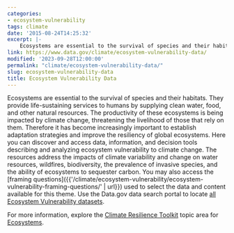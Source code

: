 ```yaml
---
categories:
- ecosystem-vulnerability
tags: climate
date: '2015-08-24T14:25:32'
excerpt: |-
    Ecosystems are essential to the survival of species and their habitats. They provide life-sustaining services to humans by supplying clean water, food, and other natural resources. The productivity of these ecosystems is being impacted by climate change, threatening the livelihood of those that rely on them...
link: https://www.data.gov/climate/ecosystem-vulnerability-data/
modified: '2023-09-28T12:00:00'
permalink: "climate/ecosystem-vulnerability-data/"
slug: ecosystem-vulnerability-data
title: Ecosystem Vulnerability Data
---
```


Ecosystems are essential to the survival of species and their habitats. They provide life-sustaining services to humans by supplying clean water, food, and other natural resources. The productivity of these ecosystems is being impacted by climate change, threatening the livelihood of those that rely on them. Therefore it has become increasingly important to establish adaptation strategies and improve the resiliency of global ecosystems. Here you can discover and access data, information, and decision tools describing and analyzing ecosystem vulnerability to climate change. The resources address the impacts of climate variability and change on water resources, wildfires, biodiversity, the prevalence of invasive species, and the ability of ecosystems to sequester carbon. You may also access the [framing questions]({{'/climate/ecosystem-vulnerability/ecosystem-vulnerability-framing-questions/' | url}}) used to select the data and content available for this theme. Use the Data.gov data search portal to locate [all Ecosystem Vulnerability datasets](https://catalog.data.gov/dataset/?groups=climate5434&vocab_category_all=Ecosystem+Vulnerability).

For more information, explore the [Climate Resilience Toolkit](https://toolkit.climate.gov/) topic area for [Ecosystems](https://toolkit.climate.gov/topics/ecosystems).
